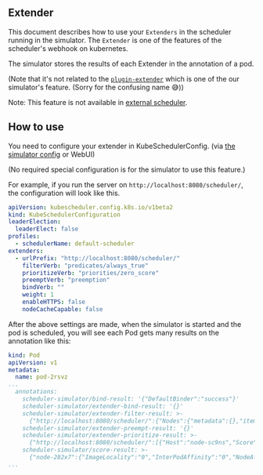 ## Extender

This document describes how to use your `Extenders` in the scheduler running in the simulator.
The `Extender` is one of the features of the scheduler's webhook on kubernetes.

The simulator stores the results of each Extender in the annotation of a pod.

(Note that it's not related to the [`plugin-extender`](./plugin-extender.md) which is one of the our simulator's feature. 
(Sorry for the confusing name 😅))

Note: This feature is not available in [external scheduler](./external-scheduler.md).

## How to use

You need to configure your extender in KubeSchedulerConfig.
(via [the simulator config](./simulator-server-config.md) or WebUI)

(No required special configuration is for the simulator to use this feature.)

For example, if you run the server on `http://localhost:8080/scheduler/`,
the configuration will look like this.

```yaml
apiVersion: kubescheduler.config.k8s.io/v1beta2
kind: KubeSchedulerConfiguration
leaderElection:
  leaderElect: false
profiles:
  - schedulerName: default-scheduler
extenders:
  - urlPrefix: "http://localhost:8080/scheduler/"
    filterVerb: "predicates/always_true"
    prioritizeVerb: "priorities/zero_score"
    preemptVerb: "preemption"
    bindVerb: ""
    weight: 1
    enableHTTPS: false
    nodeCacheCapable: false
```

After the above settings are made, when the simulator is started and the pod is scheduled, 
you will see each Pod gets many results on the annotation like this:

```yaml
kind: Pod
apiVersion: v1
metadata:
  name: pod-2rsvz
...
  annotations:
    scheduler-simulator/bind-result: '{"DefaultBinder":"success"}'
    scheduler-simulator/extender-bind-result: '{}'
    scheduler-simulator/extender-filter-result: >-
      {"http://localhost:8080/scheduler/":{"Nodes":{"metadata":{},"items":[{"metadata":{"name":"node-sc9ns","generateName":"node-","uid":"4b008c90-971e-4816-a0f4-dc1a3b6e856e","resourceVersion":"208","creationTimestamp":"2023-03-03T16:03:50Z","managedFields":[{"manager":"simulator","operation":"Update","apiVersion":"v1","time":"2023-03-03T16:03:50Z","fieldsType":"FieldsV1","fieldsV1":{"f:metadata":{"f:generateName":{}}}}]},"spec":{},"status":{"capacity":{"cpu":"4","memory":"32Gi","pods":"110"},"allocatable":{"cpu":"4","memory":"32Gi","pods":"110"},"phase":"Running","conditions":[{"type":"Ready","status":"True","lastHeartbeatTime":null,"lastTransitionTime":null}],"daemonEndpoints":{"kubeletEndpoint":{"Port":0}},"nodeInfo":{"machineID":"","systemUUID":"","bootID":"","kernelVersion":"","osImage":"","containerRuntimeVersion":"","kubeletVersion":"","kubeProxyVersion":"","operatingSystem":"","architecture":""}}},{"metadata":{"name":"node-pwzdq","generateName":"node-","uid":"b24f918d-94ae-4c35-9e2c-2376998dbede","resourceVersion":"209","creationTimestamp":"2023-03-03T16:03:53Z","managedFields":[{"manager":"simulator","operation":"Update","apiVersion":"v1","time":"2023-03-03T16:03:53Z","fieldsType":"FieldsV1","fieldsV1":{"f:metadata":{"f:generateName":{}}}}]},"spec":{},"status":{"capacity":{"cpu":"4","memory":"32Gi","pods":"110"},"allocatable":{"cpu":"4","memory":"32Gi","pods":"110"},"phase":"Running","conditions":[{"type":"Ready","status":"True","lastHeartbeatTime":null,"lastTransitionTime":null}],"daemonEndpoints":{"kubeletEndpoint":{"Port":0}},"nodeInfo":{"machineID":"","systemUUID":"","bootID":"","kernelVersion":"","osImage":"","containerRuntimeVersion":"","kubeletVersion":"","kubeProxyVersion":"","operatingSystem":"","architecture":""}}}]},"NodeNames":null,"FailedNodes":{},"FailedAndUnresolvableNodes":null,"Error":""}}
    scheduler-simulator/extender-preempt-result: '{}'
    scheduler-simulator/extender-prioritize-result: >-
      {"http://localhost:8080/scheduler/":[{"Host":"node-sc9ns","Score":0},{"Host":"node-pwzdq","Score":0}]}
    scheduler-simulator/score-result: >-
      {"node-282x7":{"ImageLocality":"0","InterPodAffinity":"0","NodeAffinity":"0","NodeNumber":"0","NodeResourcesBalancedAllocation":"52","NodeResourcesFit":"47","PodTopologySpread":"0","TaintToleration":"0","VolumeBinding":"0"},"node-gp9t4":{"ImageLocality":"0","InterPodAffinity":"0","NodeAffinity":"0","NodeNumber":"0","NodeResourcesBalancedAllocation":"76","NodeResourcesFit":"73","PodTopologySpread":"0","TaintToleration":"0","VolumeBinding":"0"}}
...
```


